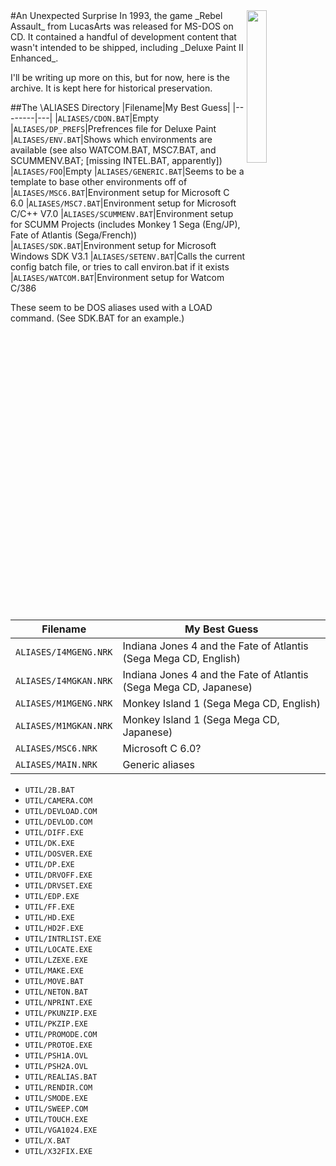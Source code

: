 <img width="25%" align="right" src="http://i.imgur.com/wfamleY.jpg">
#An Unexpected Surprise
In 1993, the game _Rebel Assault_ from LucasArts was released for MS-DOS on CD. It contained a handful of development content that wasn't intended to be shipped, including _Deluxe Paint II Enhanced_.

I'll be writing up more on this, but for now, here is the archive. It is kept here for historical preservation.

##The \ALIASES Directory
|Filename|My Best Guess|
|--------|---|
|`ALIASES/CDON.BAT`|Empty
|`ALIASES/DP_PREFS`|Prefrences file for Deluxe Paint
|`ALIASES/ENV.BAT`|Shows which environments are available (see also WATCOM.BAT, MSC7.BAT, and SCUMMENV.BAT; [missing INTEL.BAT, apparently])
|`ALIASES/FOO`|Empty
|`ALIASES/GENERIC.BAT`|Seems to be a template to base other environments off of
|`ALIASES/MSC6.BAT`|Environment setup for Microsoft C 6.0
|`ALIASES/MSC7.BAT`|Environment setup for Microsoft C/C++ V7.0
|`ALIASES/SCUMMENV.BAT`|Environment setup for SCUMM Projects (includes Monkey 1 Sega (Eng/JP), Fate of Atlantis (Sega/French))
|`ALIASES/SDK.BAT`|Environment setup for Microsoft Windows SDK V3.1
|`ALIASES/SETENV.BAT`|Calls the current config batch file, or tries to call environ.bat if it exists
|`ALIASES/WATCOM.BAT`|Environment setup for Watcom C/386  

These seem to be DOS aliases used with a LOAD command. (See SDK.BAT for an example.)

|Filename|My Best Guess|
|--------|---|
|`ALIASES/I4MGENG.NRK`|Indiana Jones 4 and the Fate of Atlantis (Sega Mega CD, English)
|`ALIASES/I4MGKAN.NRK`|Indiana Jones 4 and the Fate of Atlantis (Sega Mega CD, Japanese)
|`ALIASES/M1MGENG.NRK`|Monkey Island 1 (Sega Mega CD, English)
|`ALIASES/M1MGKAN.NRK`|Monkey Island 1 (Sega Mega CD, Japanese)
|`ALIASES/MSC6.NRK`| Microsoft C 6.0?
|`ALIASES/MAIN.NRK`| Generic aliases



* `UTIL/2B.BAT`
* `UTIL/CAMERA.COM`
* `UTIL/DEVLOAD.COM`
* `UTIL/DEVLOD.COM`
* `UTIL/DIFF.EXE`
* `UTIL/DK.EXE`
* `UTIL/DOSVER.EXE`
* `UTIL/DP.EXE`
* `UTIL/DRVOFF.EXE`
* `UTIL/DRVSET.EXE`
* `UTIL/EDP.EXE`
* `UTIL/FF.EXE`
* `UTIL/HD.EXE`
* `UTIL/HD2F.EXE`
* `UTIL/INTRLIST.EXE`
* `UTIL/LOCATE.EXE`	
* `UTIL/LZEXE.EXE`	
* `UTIL/MAKE.EXE`	
* `UTIL/MOVE.BAT`
* `UTIL/NETON.BAT`
* `UTIL/NPRINT.EXE`
* `UTIL/PKUNZIP.EXE`
* `UTIL/PKZIP.EXE`
* `UTIL/PROMODE.COM`
* `UTIL/PROTOE.EXE`
* `UTIL/PSH1A.OVL`
* `UTIL/PSH2A.OVL`
* `UTIL/REALIAS.BAT`
* `UTIL/RENDIR.COM`
* `UTIL/SMODE.EXE`
* `UTIL/SWEEP.COM`
* `UTIL/TOUCH.EXE`
* `UTIL/VGA1024.EXE`
* `UTIL/X.BAT`
* `UTIL/X32FIX.EXE`
